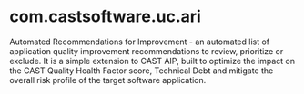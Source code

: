 # com.castsoftware.uc.ari
Automated Recommendations for Improvement - an automated list of application quality improvement recommendations to review, prioritize or exclude. It is a simple extension to CAST AIP, built to optimize the impact on the CAST Quality Health Factor score, Technical Debt and mitigate the overall risk profile of the target software application. 
